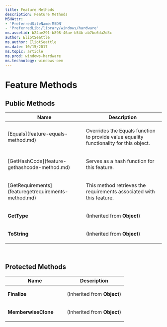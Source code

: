```yaml
---
title: Feature Methods
description: Feature Methods
MSHAttr:
- 'PreferredSiteName:MSDN'
- 'PreferredLib:/library/windows/hardware'
ms.assetid: b24ae291-b898-46ae-b54b-ab7bc6da2d3c
author: EliotSeattle
ms.author: EliotSeattle
ms.date: 10/15/2017
ms.topic: article
ms.prod: windows-hardware
ms.technology: windows-oem
---
```


# Feature Methods


## <span id="Public_Methods"></span><span id="public_methods"></span><span id="PUBLIC_METHODS"></span>Public Methods


<table>
<colgroup>
<col width="50%" />
<col width="50%" />
</colgroup>
<thead>
<tr class="header">
<th>Name</th>
<th>Description</th>
</tr>
</thead>
<tbody>
<tr class="odd">
<td><p>[Equals](feature-equals-method.md)</p></td>
<td><p>Overrides the Equals function to provide value equality functionality for this object.</p></td>
</tr>
<tr class="even">
<td><p>[GetHashCode](feature-gethashcode-method.md)</p></td>
<td><p>Serves as a hash function for this feature.</p></td>
</tr>
<tr class="odd">
<td><p>[GetRequirements](featuregetrequirements-method.md)</p></td>
<td><p>This method retrieves the requirements associated with this feature.</p></td>
</tr>
<tr class="even">
<td><p><strong>GetType</strong></p></td>
<td><p>(Inherited from <strong>Object</strong>)</p></td>
</tr>
<tr class="odd">
<td><p><strong>ToString</strong></p></td>
<td><p>(Inherited from <strong>Object</strong>)</p></td>
</tr>
</tbody>
</table>

 

## <span id="Protected_Methods"></span><span id="protected_methods"></span><span id="PROTECTED_METHODS"></span>Protected Methods


<table>
<colgroup>
<col width="50%" />
<col width="50%" />
</colgroup>
<thead>
<tr class="header">
<th>Name</th>
<th>Description</th>
</tr>
</thead>
<tbody>
<tr class="odd">
<td><p><strong>Finalize</strong></p></td>
<td><p>(Inherited from <strong>Object</strong>)</p></td>
</tr>
<tr class="even">
<td><p><strong>MemberwiseClone</strong></p></td>
<td><p>(Inherited from <strong>Object</strong>)</p></td>
</tr>
</tbody>
</table>

 

 

 






